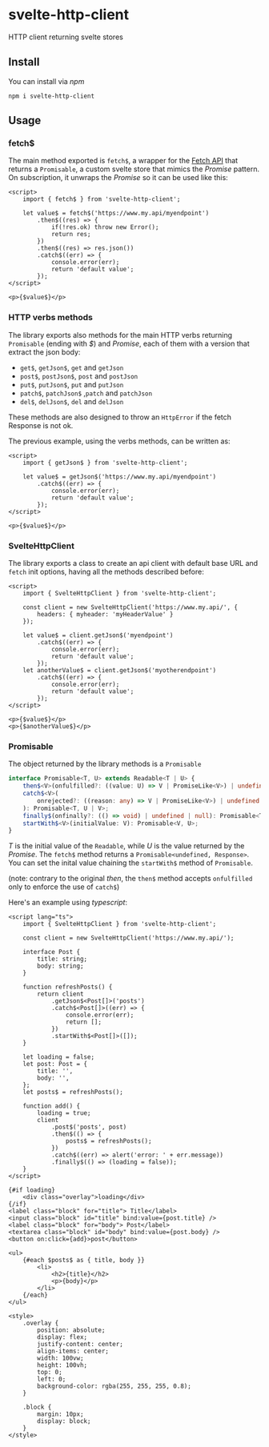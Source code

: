 # svelte-http-client

HTTP client returning svelte stores

## Install

You can install via _npm_

`npm i svelte-http-client`

## Usage

### fetch$

The main method exported is `fetch$`, a wrapper for the [Fetch API](https://developer.mozilla.org/en-US/docs/Web/API/Fetch_API) that returns a `Promisable`, a custom svelte store that mimics the _Promise_ pattern.
On subscription, it unwraps the _Promise_ so it can be used like this:

```svelte
<script>
    import { fetch$ } from 'svelte-http-client';

    let value$ = fetch$('https://www.my.api/myendpoint')
        .then$((res) => {
            if(!res.ok) throw new Error();
            return res;
        })
        .then$((res) => res.json())
        .catch$((err) => {
            console.error(err);
            return 'default value';
        });
</script>

<p>{$value$}</p>
```

### HTTP verbs methods

The library exports also methods for the main HTTP verbs returning `Promisable` (ending with _$_) and _Promise_, each of them with a version that extract the json body:

- `get$`, `getJson$`, `get` and `getJson`
- `post$`, `postJson$`, `post` and `postJson`
- `put$`, `putJson$`, `put` and `putJson`
- `patch$`, `patchJson$` ,`patch` and `patchJson`
- `del$`, `delJson$`, `del` and `delJson`

These methods are also designed to throw an `HttpError` if the fetch Response is not ok.

The previous example, using the verbs methods, can be written as:

```svelte
<script>
    import { getJson$ } from 'svelte-http-client';

    let value$ = getJson$('https://www.my.api/myendpoint')
        .catch$((err) => {
            console.error(err);
            return 'default value';
        });
</script>

<p>{$value$}</p>
```

### SvelteHttpClient

The library exports a class to create an api client with default base URL and `fetch` init options, having all the methods described before:

```svelte
<script>
    import { SvelteHttpClient } from 'svelte-http-client';

    const client = new SvelteHttpClient('https://www.my.api/', {
        headers: { myheader: 'myHeaderValue' }
    });

    let value$ = client.getJson$('myendpoint')
        .catch$((err) => {
            console.error(err);
            return 'default value';
        });
    let anotherValue$ = client.getJson$('myotherendpoint')
        .catch$((err) => {
            console.error(err);
            return 'default value';
        });
</script>

<p>{$value$}</p>
<p>{$anotherValue$}</p>
```

### Promisable

The object returned by the library methods is a `Promisable`

```ts
interface Promisable<T, U> extends Readable<T | U> {
    then$<V>(onfulfilled?: ((value: U) => V | PromiseLike<V>) | undefined | null): Promisable<T, V>;
    catch$<V>(
        onrejected?: ((reason: any) => V | PromiseLike<V>) | undefined | null
    ): Promisable<T, U | V>;
    finally$(onfinally?: (() => void) | undefined | null): Promisable<T, U>;
    startWith$<V>(initialValue: V): Promisable<V, U>;
}
```

_T_ is the initial value of the `Readable`, while _U_ is the value returned by the _Promise_. The `fetch$` method returns a `Promisable<undefined, Response>`.
You can set the inital value chaining the `startWith$` method of `Promisable`.

(note: contrary to the original _then_, the `then$` method accepts `onfulfilled` only to enforce the use of `catch$`)

Here's an example using _typescript_:

```svelte
<script lang="ts">
    import { SvelteHttpClient } from 'svelte-http-client';

    const client = new SvelteHttpClient('https://www.my.api/');

    interface Post {
        title: string;
        body: string;
    }

    function refreshPosts() {
        return client
            .getJson$<Post[]>('posts')
            .catch$<Post[]>((err) => {
                console.error(err);
                return [];
            })
            .startWith$<Post[]>([]);
    }

    let loading = false;
    let post: Post = {
        title: '',
        body: '',
    };
    let posts$ = refreshPosts();

    function add() {
        loading = true;
        client
            .post$('posts', post)
            .then$(() => {
                posts$ = refreshPosts();
            })
            .catch$((err) => alert('error: ' + err.message))
            .finally$(() => (loading = false));
    }
</script>

{#if loading}
    <div class="overlay">loading</div>
{/if}
<label class="block" for="title"> Title</label>
<input class="block" id="title" bind:value={post.title} />
<label class="block" for="body"> Post</label>
<textarea class="block" id="body" bind:value={post.body} />
<button on:click={add}>post</button>

<ul>
    {#each $posts$ as { title, body }}
        <li>
            <h2>{title}</h2>
            <p>{body}</p>
        </li>
    {/each}
</ul>

<style>
    .overlay {
        position: absolute;
        display: flex;
        justify-content: center;
        align-items: center;
        width: 100vw;
        height: 100vh;
        top: 0;
        left: 0;
        background-color: rgba(255, 255, 255, 0.8);
    }

    .block {
        margin: 10px;
        display: block;
    }
</style>
```
